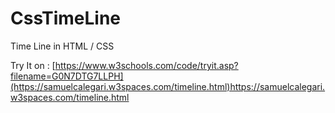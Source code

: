 # CssTimeLine
Time Line in HTML / CSS

Try It on :
[https://www.w3schools.com/code/tryit.asp?filename=G0N7DTG7LLPH](https://samuelcalegari.w3spaces.com/timeline.html)https://samuelcalegari.w3spaces.com/timeline.html
